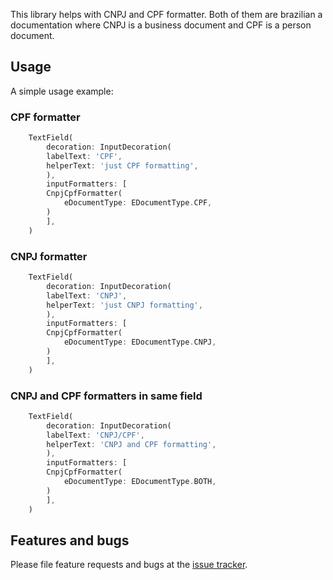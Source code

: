 This library helps with CNPJ and CPF formatter. Both of them are brazilian a documentation where CNPJ is a business document and CPF is a person document.

## Usage

A simple usage example:

### CPF formatter

```dart
    TextField(
        decoration: InputDecoration(
        labelText: 'CPF',
        helperText: 'just CPF formatting',
        ),
        inputFormatters: [
        CnpjCpfFormatter(
            eDocumentType: EDocumentType.CPF,
        )
        ],
    )
```

### CNPJ formatter

```dart
    TextField(
        decoration: InputDecoration(
        labelText: 'CNPJ',
        helperText: 'just CNPJ formatting',
        ),
        inputFormatters: [
        CnpjCpfFormatter(
            eDocumentType: EDocumentType.CNPJ,
        )
        ],
    )
```

### CNPJ and CPF formatters in same field

```dart
    TextField(
        decoration: InputDecoration(
        labelText: 'CNPJ/CPF',
        helperText: 'CNPJ and CPF formatting',
        ),
        inputFormatters: [
        CnpjCpfFormatter(
            eDocumentType: EDocumentType.BOTH,
        )
        ],
    )
```

## Features and bugs

Please file feature requests and bugs at the [issue tracker][tracker].

[tracker]: https://github.com/evandrofuhr/cnpj_cpf_formatter/issues

